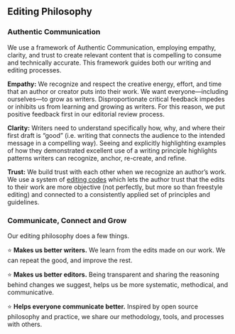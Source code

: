 
## Editing Philosophy 

### Authentic Communication 

We use a framework of Authentic Communication, employing empathy, clarity, and trust to create relevant content that is compelling to consume and technically accurate. 
This framework guides both our writing and editing processes.

**Empathy:** We recognize and respect the creative energy, effort, and time that an author or creator puts into their work. We want everyone—including ourselves—to grow as 
writers. Disproportionate critical feedback impedes or inhibits us from learning and growing as writers. For this reason, we put positive feedback first in our editorial 
review process. 

**Clarity:** Writers need to understand specifically how, why, and where their first draft is “good” (i.e. writing that connects the audience to the intended message in a 
compelling way). Seeing and explicitly highlighting examples of how they demonstrated excellent use of a writing principle highlights patterns writers can recognize, anchor, 
re-create, and refine. 

**Trust:** We build trust with each other when we recognize an author’s work. We use a system of [editing codes](editing-codes.md) which lets the author trust that the edits to their work are 
more objective (not perfectly, but more so than freestyle editing) and connected to a consistently applied set of principles and guidelines. 

### Communicate, Connect and Grow

Our editing philosophy does a few things.

:star: **Makes us better writers.** We learn from the edits made on our work. We can repeat the good, and improve the rest.

:star: **Makes us better editors.** Being transparent and sharing the reasoning behind changes we suggest, helps us be more systematic, methodical, and communicative.

:star: **Helps everyone communicate better.** Inspired by open source philosophy and practice, we share our methodology, tools, and processes with others. 
